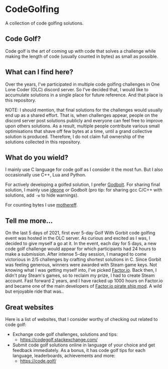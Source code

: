 # CodeGolfing
A collection of code golfing solutions.

## Code Golf?
Code golf is the art of coming up with code that solves a challenge while making the length of code (usually counted in bytes) as small as possible.

## What can I find here?
Over the years, I've participated in multiple code golfing challenges in One Lone Coder (OLC) discord server. So I've decided that, I would like to accumulate solutions in a single place for future reference. And that place is this repository.

NOTE: I should mention, that final solutions for the challenges would usually end up as a shared effort. That is, when challenges appear, people on the discord server post solutions publicly and everyone can feel free to improve upon others solutions. As a result, multiple people contribute various small optimisations that shave off few bytes at a time, until a grand collective solution is produced. Therefore, I do not claim full ownership of the solutions collected in this repository.

## What do you wield?
I mainly use C language for code golf as I consider it the most fun. But I also occasionally use C++, Lua and Python.

For actively developing a golfed solution, I prefer [Godbolt](https://godbolt.org/). For sharing final solution, I mainly use [ideone](https://ideone.com/) or Godbolt (pro tip: for sharing gcc C/C++ with solutions, add `-w` to hide warnings).

For counting bytes I use [mothereff](https://mothereff.in/byte-counter).

## Tell me more...
On the last 5 days of 2021, first ever 5-day Golf With Gorbit code golfing event was hosted in the OLC server. As curious and excited as I was, I decided to give myself a go at it. In the event, each day for 5 days, a new code golf challenge would appear for which participants had 24 hours to make a submission. After intense 5-day session, I managed to come victorious in 2/5 challenges by crafting shortest solutions in C. Since Gorbit was feeling generous, winners were awarded with Steam game keys. Not knowing what I was getting myself into, I've picked [Factor.io](https://www.factorio.com/). Back then, I didn't play Steam's games, so to reclaim my prize, I had to create Steam account. Fast forward 2 years, and I have racked up 1000 hours on Factor.io and became one of the main developers of [Factor.io pirate ship mod](https://github.com/ComfyFactory/ComfyFactorio). A wild but enjoyable ride that was..

## Great websites
Here is a list of websites, that I consider worthy of checking out related to code golf:
- Exchange code golf challenges, solutions and tips:
    - https://codegolf.stackexchange.com/
- Submit code golf solutions online in language of your choice and get feedback immediately. As a bonus, it has code golf tips for each language, leaderboards, achievements and more:
    - https://code.golf/